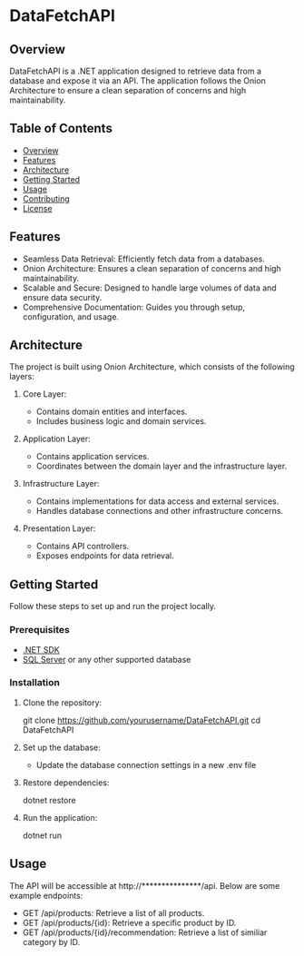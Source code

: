 # DataFetchAPI

## Overview
DataFetchAPI is a .NET application designed to retrieve data from a database and expose it via an API. The application follows the Onion Architecture to ensure a clean separation of concerns and high maintainability.

## Table of Contents
- [Overview](#overview)
- [Features](#features)
- [Architecture](#architecture)
- [Getting Started](#getting-started)
- [Usage](#usage)
- [Contributing](#contributing)
- [License](#license)

## Features
- Seamless Data Retrieval: Efficiently fetch data from a databases.
- Onion Architecture: Ensures a clean separation of concerns and high maintainability.
- Scalable and Secure: Designed to handle large volumes of data and ensure data security.
- Comprehensive Documentation: Guides you through setup, configuration, and usage.

## Architecture
The project is built using Onion Architecture, which consists of the following layers:

1. Core Layer:
    - Contains domain entities and interfaces.
    - Includes business logic and domain services.

2. Application Layer:
    - Contains application services.
    - Coordinates between the domain layer and the infrastructure layer.

3. Infrastructure Layer:
    - Contains implementations for data access and external services.
    - Handles database connections and other infrastructure concerns.

4. Presentation Layer:
    - Contains API controllers.
    - Exposes endpoints for data retrieval.

## Getting Started
Follow these steps to set up and run the project locally.

### Prerequisites
- [.NET SDK](https://dotnet.microsoft.com/download)
- [SQL Server](https://www.microsoft.com/en-us/sql-server/sql-server-downloads) or any other supported database

### Installation
1. Clone the repository:
   
    git clone https://github.com/yourusername/DataFetchAPI.git
    cd DataFetchAPI
    
2. Set up the database:
    - Update the database connection settings in a new .env file 

3. Restore dependencies:
   
    dotnet restore
    
4. Run the application:
   
    dotnet run
    
## Usage
The API will be accessible at http://***************/api. Below are some example endpoints:

- GET /api/products: Retrieve a list of all products.
- GET /api/products/{id}: Retrieve a specific product by ID.
- GET /api/products/{id}/recommendation: Retrieve a list of similiar category by ID.

